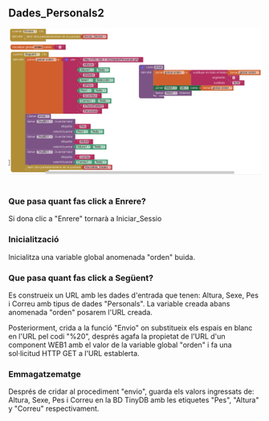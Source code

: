 ## Dades_Personals2

<img src="../../.Images/IOT/Dades_Personalse2_Codi.PNG" alt="Dades_Personals2" style="width: 800px;"> <br><br>

### Que pasa quant fas click a Enrere?
Si dona clic a "Enrere" tornarà a Iniciar_Sessio

### Inicialització
Inicialitza una variable global anomenada "orden" buida.

### Que pasa quant fas click a Següent?
Es construeix un URL amb les dades d'entrada que tenen: Altura, Sexe, Pes i Correu amb tipus de dades "Personals".
La variable creada abans anomenada "orden" posarem l'URL creada.

Posteriorment, crida a la funció "Envio" on substitueix els espais en blanc en l'URL pel codi "%20", després agafa la propietat de l'URL d'un component WEB1 amb el valor de la variable global "orden" i fa una sol·licitud HTTP GET a l'URL establerta.

### Emmagatzematge
Després de cridar al procediment "envio", guarda els valors ingressats de: Altura, Sexe, Pes i Correu en la BD TinyDB amb les etiquetes "Pes", "Altura" y "Correu" respectivament.
